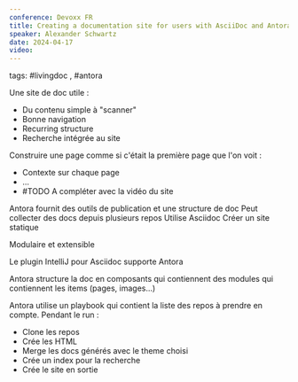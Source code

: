 ```yaml
---
conference: Devoxx FR
title: Creating a documentation site for users with AsciiDoc and Antora
speaker: Alexander Schwartz
date: 2024-04-17
video:
---
```

tags: #livingdoc , #antora

Une site de doc utile :
- Du contenu simple à "scanner"
- Bonne navigation
- Recurring structure
- Recherche intégrée au site

Construire une page comme si c'était la première page que l'on voit : 
- Contexte sur chaque page
- ...
- #TODO A compléter avec la vidéo du site

Antora fournit des outils de publication et une structure de doc
Peut collecter des docs depuis plusieurs repos
Utilise Asciidoc
Créer un site statique

Modulaire et extensible

Le plugin IntelliJ pour Asciidoc supporte Antora

Antora structure la doc en composants qui contiennent des modules qui contiennent les items (pages, images...)

Antora utilise un playbook qui contient la liste des repos à prendre en compte.
Pendant le run :
- Clone les repos
- Crée les HTML
- Merge les docs générés avec le theme choisi
- Crée un index pour la recherche
- Crée le site en sortie


